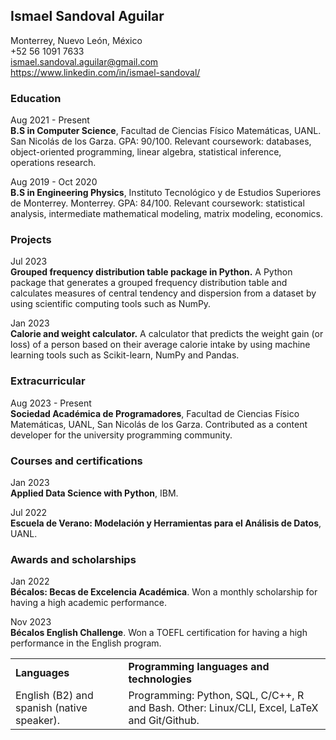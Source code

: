 ## Ismael Sandoval Aguilar

Monterrey, Nuevo León, México\
+52 56 1091 7633\
ismael.sandoval.aguilar@gmail.com\
https://www.linkedin.com/in/ismael-sandoval/

### Education
                  
Aug 2021 - Present\
**B.S in Computer Science**, Facultad de Ciencias Físico Matemáticas, UANL. San Nicolás de los Garza. GPA: 90/100. Relevant coursework: databases, object-oriented programming, linear algebra, statistical inference, operations research.

Aug 2019 - Oct 2020\
**B.S in Engineering Physics**, Instituto Tecnológico y de Estudios Superiores de Monterrey. Monterrey. GPA: 84/100. Relevant coursework: statistical analysis, intermediate mathematical modeling, matrix modeling, economics.

### Projects

Jul 2023\
**Grouped frequency distribution table package in Python.** A Python package that generates a grouped frequency distribution table and calculates measures of central tendency and dispersion from a dataset by using scientific computing tools such as NumPy.

Jan 2023\
**Calorie and weight calculator.** A calculator that predicts the weight gain (or loss) of a person based on their average calorie intake by using machine learning tools such as Scikit-learn, NumPy and Pandas.

[comment]: <### Oct 2022\ **Exploratory data analysis from MisProfesores.com.** Performed an EDA based on the data from the site MisProfesores.com, which was obtained by using web scraping tools such as BeautifulSoup and RegEx.>

### Extracurricular 

Aug 2023 - Present\
**Sociedad Académica de Programadores**, Facultad de Ciencias Físico Matemáticas, UANL, San Nicolás de los Garza. Contributed as a content developer for the university programming community.

[comment]: <### Programming languages and technologies  **Programming**: Python, SQL, C, C++, R and Bash.\ **Python libraries**: Pandas, Matplotlib, SciKit-Learn, BeautifulSoup, RegEx and NumPy.\ **Other**: Linux/CLI, Excel, LaTeX and Git/Github.> 

### Courses and certifications

Jan 2023\
**Applied Data Science with Python**, IBM.

Jul 2022\
**Escuela de Verano: Modelación y Herramientas para el Análisis de Datos**, UANL.

[comment]: <Jan 2022\ **Data Analysis with Python**, FreeCodeCamp > 

### Awards and scholarships 

Jan 2022\
**Bécalos: Becas de Excelencia Académica**. Won a monthly scholarship for having a high academic performance.

Nov 2023\
**Bécalos English Challenge**. Won a TOEFL certification for having a high performance in the English program.

<table border="0">
 <tr>
    <td><b style="font-size:px">Languages</b></td>
    <td><b style="font-size:px">Programming languages and technologies</b></td>
 </tr>
 <tr>
    <td>English (B2) and spanish (native speaker).</td>
    <td>Programming: Python, SQL, C/C++, R and Bash.
    Other: Linux/CLI, Excel, LaTeX and Git/Github.</td>
 </tr>
</table>

